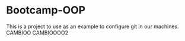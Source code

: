 # Bootcamp-OOP
This is a project to use as an example to configure git in our machines.
CAMBIOO
CAMBIOOOO2
